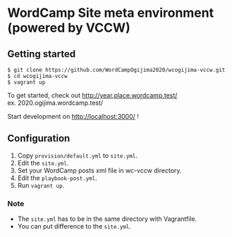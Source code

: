 # WordCamp Site meta environment (powered by VCCW)

## Getting started

```
$ git clone https://github.com/WordCampOgijima2020/wcogijima-vccw.git
$ cd wcogijima-vccw
$ vagrant up
```
To get started, check out <http://year.place.wordcamp.test/>  
ex. 2020.ogijima.wordcamp.test/

Start development on <http://localhost:3000/> !

## Configuration

1. Copy `provision/default.yml` to `site.yml`.
1. Edit the `site.yml`.
1. Set your WordCamp posts xml file in wc-vccw directory.
1. Edit the `playbook-post.yml`.
1. Run `vagrant up`.

### Note

* The `site.yml` has to be in the same directory with Vagrantfile.
* You can put difference to the `site.yml`.
